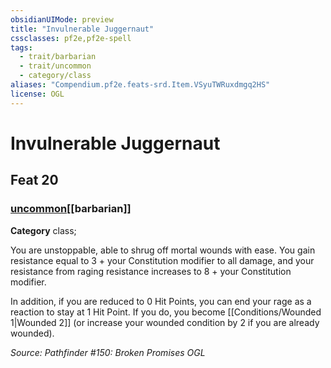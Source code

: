 ```yaml
---
obsidianUIMode: preview
title: "Invulnerable Juggernaut"
cssclasses: pf2e,pf2e-spell
tags:
  - trait/barbarian
  - trait/uncommon
  - category/class
aliases: "Compendium.pf2e.feats-srd.Item.VSyuTWRuxdmgq2HS"
license: OGL
---
```

# Invulnerable Juggernaut
## Feat 20
### [uncommon](uncommon "Uncommon Rarity Trait")[[barbarian]]

**Category** class; 




You are unstoppable, able to shrug off mortal wounds with ease. You gain resistance equal to 3 + your Constitution modifier to all damage, and your resistance from raging resistance increases to 8 + your Constitution modifier.

In addition, if you are reduced to 0 Hit Points, you can end your rage as a reaction to stay at 1 Hit Point. If you do, you become [[Conditions/Wounded 1|Wounded 2]] (or increase your wounded condition by 2 if you are already wounded).

*Source: Pathfinder #150: Broken Promises*
*OGL*